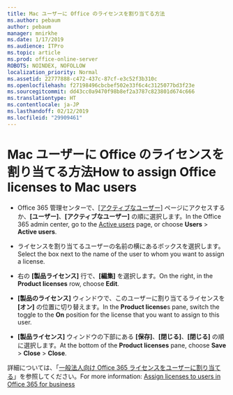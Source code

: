 ```yaml
---
title: Mac ユーザーに Office のライセンスを割り当てる方法
ms.author: pebaum
author: pebaum
manager: mnirkhe
ms.date: 1/17/2019
ms.audience: ITPro
ms.topic: article
ms.prod: office-online-server
ROBOTS: NOINDEX, NOFOLLOW
localization_priority: Normal
ms.assetid: 22777888-c472-437c-87cf-e3c52f3b310c
ms.openlocfilehash: f27198496cbcbef502e33f6c4c3125077bd3f23e
ms.sourcegitcommit: dd43cc0a9470f98b8ef2a3787c823801d674c666
ms.translationtype: HT
ms.contentlocale: ja-JP
ms.lasthandoff: 02/12/2019
ms.locfileid: "29909461"
---
```

# <a name="how-to-assign-office-licenses-to-mac-users"></a><span data-ttu-id="b4d81-102">Mac ユーザーに Office のライセンスを割り当てる方法</span><span class="sxs-lookup"><span data-stu-id="b4d81-102">How to assign Office licenses to Mac users</span></span>

- <span data-ttu-id="b4d81-103">Office 365 管理センターで、[[アクティブなユーザー]](https://go.microsoft.com/fwlink/p/?linkid=834822) ページにアクセスするか、**[ユーザー]**、**[アクティブなユーザー]** の順に選択します。</span><span class="sxs-lookup"><span data-stu-id="b4d81-103">In the Office 365 admin center, go to the [Active users](https://go.microsoft.com/fwlink/p/?linkid=834822) page, or choose **Users** \> **Active users**.</span></span>
    
- <span data-ttu-id="b4d81-104">ライセンスを割り当てるユーザーの名前の横にあるボックスを選択します。</span><span class="sxs-lookup"><span data-stu-id="b4d81-104">Select the box next to the name of the user to whom you want to assign a license.</span></span>
    
- <span data-ttu-id="b4d81-105">右の **[製品ライセンス]** 行で、**[編集]** を選択します。</span><span class="sxs-lookup"><span data-stu-id="b4d81-105">On the right, in the **Product licenses** row, choose **Edit**.</span></span>
    
- <span data-ttu-id="b4d81-106">**[製品のライセンス]** ウィンドウで、このユーザーに割り当てるライセンスを **[オン]** の位置に切り替えます。</span><span class="sxs-lookup"><span data-stu-id="b4d81-106">In the **Product license**s pane, switch the toggle to the **On** position for the license that you want to assign to this user.</span></span> 
    
- <span data-ttu-id="b4d81-107">**[製品ライセンス]** ウィンドウの下部にある **[保存]**、**[閉じる]**、**[閉じる]** の順に選択します。</span><span class="sxs-lookup"><span data-stu-id="b4d81-107">At the bottom of the **Product licenses** pane, choose **Save** \> **Close** \> **Close**.</span></span>
    
<span data-ttu-id="b4d81-108">詳細については、「[一般法人向け Office 365 ライセンスをユーザーに割り当てる](https://docs.microsoft.com/office365/admin/subscriptions-and-billing/assign-licenses-to-users)」を参照してください。</span><span class="sxs-lookup"><span data-stu-id="b4d81-108">For more information: [Assign licenses to users in Office 365 for business](https://docs.microsoft.com/office365/admin/subscriptions-and-billing/assign-licenses-to-users)</span></span>
  

